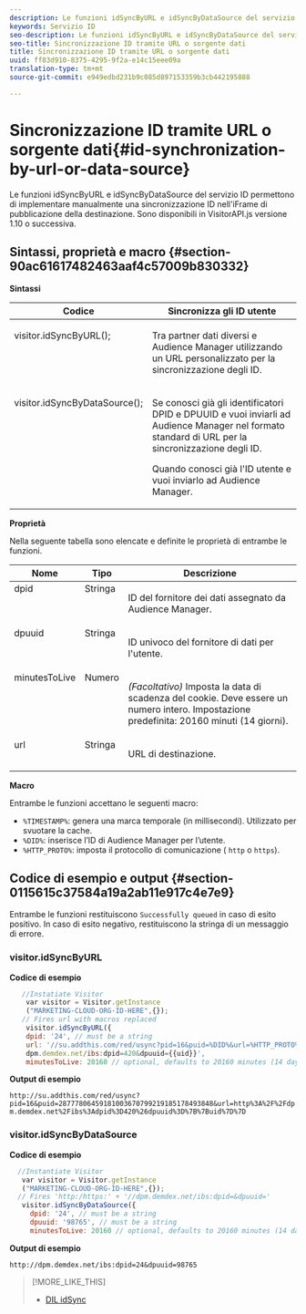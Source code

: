 ```yaml
---
description: Le funzioni idSyncByURL e idSyncByDataSource del servizio ID permettono di implementare manualmente una sincronizzazione ID nell'iFrame di pubblicazione della destinazione. Sono disponibili in VisitorAPI.js versione 1.10 o successiva.
keywords: Servizio ID
seo-description: Le funzioni idSyncByURL e idSyncByDataSource del servizio ID permettono di implementare manualmente una sincronizzazione ID nell'iFrame di pubblicazione della destinazione. Sono disponibili in VisitorAPI.js versione 1.10 o successiva.
seo-title: Sincronizzazione ID tramite URL o sorgente dati
title: Sincronizzazione ID tramite URL o sorgente dati
uuid: ff83d910-8375-4295-9f2a-e14c15eee09a
translation-type: tm+mt
source-git-commit: e949edbd231b9c085d897153359b3cb442195888

---
```



# Sincronizzazione ID tramite URL o sorgente dati{#id-synchronization-by-url-or-data-source}

Le funzioni idSyncByURL e idSyncByDataSource del servizio ID permettono di implementare manualmente una sincronizzazione ID nell'iFrame di pubblicazione della destinazione. Sono disponibili in VisitorAPI.js versione 1.10 o successiva.

## Sintassi, proprietà e macro {#section-90ac61617482463aaf4c57009b830332}

**Sintassi**

<table id="table_ADC7501511914805A6A6B24B2DFEBA51"> 
 <thead> 
  <tr> 
   <th colname="col1" class="entry"> Codice </th> 
   <th colname="col2" class="entry"> Sincronizza gli ID utente </th> 
  </tr> 
 </thead>
 <tbody> 
  <tr valign="top"> 
   <td colname="col1"> <p> <span class="codeph"> visitor.idSyncByURL(); </span> </p> </td> 
   <td colname="col2"> <p>Tra partner dati diversi e <span class="keyword">Audience Manager</span> utilizzando un URL personalizzato per la sincronizzazione degli ID. </p> </td> 
  </tr> 
  <tr valign="top"> 
   <td colname="col1"> <p> <span class="codeph"> visitor.idSyncByDataSource(); </span> </p> </td> 
   <td colname="col2"> <p>Se conosci già gli identificatori DPID e DPUUID e vuoi inviarli ad <span class="keyword">Audience Manager</span> nel formato standard di URL per la sincronizzazione degli ID. </p> <p> 
     <draft-comment>
       Quando conosci già l'ID utente e vuoi inviarlo ad Audience Manager. 
     </draft-comment> </p> </td> 
  </tr> 
 </tbody> 
</table>

**Proprietà**

Nella seguente tabella sono elencate e definite le proprietà di entrambe le funzioni.

<table id="table_5343BE784E694C67B09A0A8878CF8001"> 
 <thead> 
  <tr> 
   <th colname="col1" class="entry"> Nome </th> 
   <th colname="col2" class="entry"> Tipo </th> 
   <th colname="col3" class="entry"> Descrizione </th> 
  </tr> 
 </thead>
 <tbody> 
  <tr valign="top"> 
   <td colname="col1"> <span class="codeph"> dpid </span> </td> 
   <td colname="col2"> Stringa </td> 
   <td colname="col3"> <p>ID del fornitore dei dati assegnato da Audience Manager. </p> </td> 
  </tr> 
  <tr valign="top"> 
   <td colname="col1"> <span class="codeph"> dpuuid </span> </td> 
   <td colname="col2"> Stringa </td> 
   <td colname="col3"> <p>ID univoco del fornitore di dati per l'utente. </p> </td> 
  </tr> 
  <tr valign="top"> 
   <td colname="col1"> <span class="codeph"> minutesToLive </span> </td> 
   <td colname="col2"> Numero </td> 
   <td colname="col3"> <p> <i>(Facoltativo)</i> Imposta la data di scadenza del cookie. Deve essere un numero intero. Impostazione predefinita: 20160 minuti (14 giorni). </p> </td> 
  </tr> 
  <tr valign="top"> 
   <td colname="col1"> <span class="codeph"> url </span> </td> 
   <td colname="col2"> Stringa </td> 
   <td colname="col3"> <p>URL di destinazione. </p> </td> 
  </tr> 
 </tbody> 
</table>

**Macro**

Entrambe le funzioni accettano le seguenti macro:

* `%TIMESTAMP%`: genera una marca temporale (in millisecondi). Utilizzato per svuotare la cache.
* `%DID%`: inserisce l’ID di Audience Manager per l’utente.
* `%HTTP_PROTO%`: imposta il protocollo di comunicazione ( `http` o `https`).

## Codice di esempio e output {#section-0115615c37584a19a2ab11e917c4e7e9}

Entrambe le funzioni restituiscono `Successfully queued` in caso di esito positivo. In caso di esito negativo, restituiscono la stringa di un messaggio di errore.

### visitor.idSyncByURL

**Codice di esempio**

```javascript
   //Instatiate Visitor
    var visitor = Visitor.getInstance
    ("MARKETING-CLOUD-ORG-ID-HERE",{}); 
   // Fires url with macros replaced 
    visitor.idSyncByURL({ 
    dpid: '24', // must be a string 
    url: '//su.addthis.com/red/usync?pid=16&puid=%DID%&url=%HTTP_PROTO%://
    dpm.demdex.net/ibs:dpid=420&dpuuid={{uid}}', 
    minutesToLive: 20160 // optional, defaults to 20160 minutes (14 days) });
```

**Output di esempio**

`http://su.addthis.com/red/usync?pid=16&puid=28777806459181003670799219185178493848&url=http%3A%2F%2Fdpm.demdex.net%2Fibs%3Adpid%3D420%26dpuuid%3D%7B%7Buid%7D%7D`

### visitor.idSyncByDataSource

**Codice di esempio**

```javascript
  //Instantiate Visitor
   var visitor = Visitor.getInstance
   ("MARKETING-CLOUD-ORG-ID-HERE",{}); 
  // Fires 'http:/https:' + '//dpm.demdex.net/ibs:dpid=&dpuuid='
   visitor.idSyncByDataSource({ 
     dpid: '24', // must be a string
     dpuuid: '98765', // must be a string 
     minutesToLive: 20160 // optional, defaults to 20160 minutes (14 days) });
```

**Output di esempio**

`http://dpm.demdex.net/ibs:dpid=24&dpuuid=98765`

>[!MORE_LIKE_THIS]
>
>* [DIL idSync](https://docs.adobe.com/content/help/en/audience-manager/user-guide/dil-api/dil-instance-methods.html#idsync)

